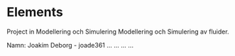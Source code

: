 Elements
========

Project in Modellering och Simulering
Modellering och Simulering av fluider.

Namn:
	Joakim Deborg - joade361
	...
	...
	...
	...


